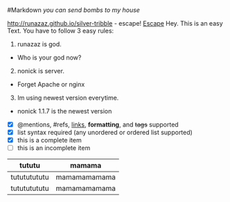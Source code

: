 #Markdown
*you can send bombs to my house*

http://runazaz.github.io/silver-tribble - escape!
[Escape](http://runazaz.github.io/silver-tribble)
Hey. This is an easy Text.
You have to follow 3 easy rules:
1. runazaz is god.
 * Who is your god now?
2. nonick is server.
 * Forget Apache or nginx
3. Im using newest version everytime.
 * nonick 1.1.7 is the newest version

 - [x] @mentions, #refs, [links](), **formatting**, and <del>tags</del> supported
 - [x] list syntax required (any unordered or ordered list supported)
 - [x] this is a complete item
 - [ ] this is an incomplete item

 tututu | mamama
 ------ | ------
 tutututututu | mamamamamama
 tutututututu | mamamamamama
